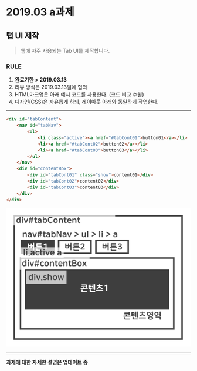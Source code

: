 # 2019.03 a과제
## 탭 UI 제작

> 웹에 자주 사용되는 Tab UI를 제작합니다.

### RULE
1. **완료기한 > 2019.03.13**
2. 리뷰 방식은 2019.03.13일에 협의
3. HTML마크업은 아래 예시 코드를 사용한다. (코드 비교 수월)
4. 디자인(CSS)은 자유롭게 하되, 레이아웃 아래와 동일하게 작업한다.

***

```html
<div id="tabContent">
    <nav id="tabNav">
        <ul>
            <li class="active"><a href="#tabCont01">button01</a></li>
            <li><a href="#tabCont02">button02</a></li>
            <li><a href="#tabCont03">button03</a></li>
        </ul>
    </nav>
    <div id="contentBox">
        <div id="tabCont01" class="show">content01</div>
        <div id="tabCont02">content02</div>
        <div id="tabCont03">content03</div>
    </div>
</div>
```

![탭UI설명](./201903a_.gif)  

***

__과제에 대한 자세한 설명은 업데이트 중__
  
